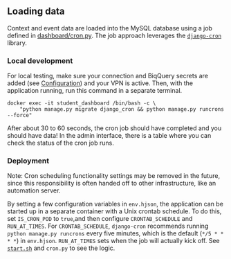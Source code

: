 ## Loading data

Context and event data are loaded into the MySQL database using a job defined in [dashboard/cron.py](../dashboard/cron.py).
The job approach leverages the [`django-cron`](https://django-cron.readthedocs.io/en/latest/) library.

### Local development

For local testing, make sure your connection and BiqQuery secrets are added (see [Configuration](configuration.md)) and
your VPN is active. Then, with the application running, run this command in a separate terminal.
```
docker exec -it student_dashboard /bin/bash -c \
    "python manage.py migrate django_cron && python manage.py runcrons --force"
```

After about 30 to 60 seconds, the cron job should have completed and you should have data! In the admin interface, there is a table where you can check the status of the cron job runs.

### Deployment

Note: Cron scheduling functionality settings may be removed in the future,
since this responsibility is often handed off to other infrastructure, like an automation server.

By setting a few configuration variables in `env.hjson`,
the application can be started up in a separate container with a Unix crontab schedule.
To do this, set `IS_CRON_POD` to `true`,and then configure `CRONTAB_SCHEDULE` and `RUN_AT_TIMES`.
For `CRONTAB_SCHEDULE`, `django-cron` recommends running `python manage.py runcrons` every five minutes,
which is the default (`*/5 * * * *`) in `env.hjson`.
`RUN_AT_TIMES` sets when the job will actually kick off.
See [`start.sh`](../start.sh) and `cron.py` to see the logic.
